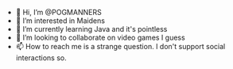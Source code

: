 - 👋 Hi, I’m @POGMANNERS
- 👀 I’m interested in Maidens
- 🌱 I’m currently learning Java and it's pointless
- 💞️ I’m looking to collaborate on video games I guess
- 📫 How to reach me is a strange question. I don't support social interactions so.

<!---
POGMANNERS/POGMANNERS is a ✨ special ✨ repository because its `README.md` (this file) appears on your GitHub profile.
You can click the Preview link to take a look at your changes.
--->

